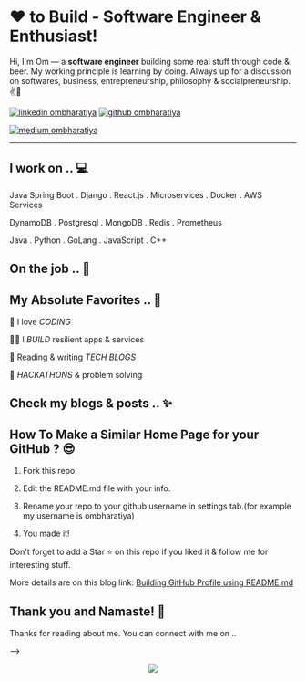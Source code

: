<!-- Don't remove this --- https://github.com/ombharatiya -->

<!-- links to social media icons -->
<!-- no need to change these -->

<!-- icons  -->

[1.1]: https://github.com/ombharatiya/ombharatiya/blob/master/assets/icons/icons8-linkedin-48.png (linkedin icon with padding)
[2.1]: https://github.com/ombharatiya/ombharatiya/blob/master/assets/icons/icons8-github-48.png (github icon with padding)
<!-- [3.1]: https://github.com/ombharatiya/ombharatiya/blob/master/assets/icons/icons8-twitter-48.png (twitter icon with padding) -->
[4.1]: https://github.com/ombharatiya/ombharatiya/blob/master/assets/icons/icons8-medium-new-48.png (medium icon with padding)
<!-- [5.1]: https://github.com/ombharatiya/ombharatiya/blob/master/assets/icons/icons8-stack-overflow-48.png (stackoverflow icon with padding) -->
<!-- [6.1]: https://github.com/ombharatiya/ombharatiya/blob/master/assets/icons/icons8-dev-48.png (dev icon with padding) -->

<!-- links to my social media accounts -->

[1]: https://www.linkedin.com/in/dipanshudev
[2]: https://github.com/dipanshudev
<!-- [3]: https://www.twitter.com/ombharatiya -->
[4]: https://medium.com/@dipanshudev
<!-- [5]: https://stackoverflow.com/users/8454203/om-bharatiya -->
<!-- [6]: http://dev.to/ombharatiya -->

<!-- Don't remove this --- https://github.com/ombharatiya -->




<!-- section - intro -->
<!--#### **SDE** @ **HashedIn | Microsoft | ISRO** -->

# ❤ to Build - Software Engineer & Enthusiast!


Hi, I'm Om — a **software engineer** building some real stuff through code & beer. My working principle is learning by doing. Always up for a discussion on  softwares, business, entrepreneurship, philosophy & socialpreneurship. ✌💖

<!-- section - intro -->

<!-- section - social media icons -->

[![linkedin ombharatiya][1.1]][1]
[![github ombharatiya][2.1]][2]
<!-- [![twitter ombharatiya][3.1]][3] -->
[![medium ombharatiya][4.1]][4]
<!-- [![stackoverflow om-bharatiya][5.1]][5] -->
<!-- [![dev to ombharatiya][6.1]][6] -->

<!-- section - social media icons -->

 ---

<!-- section - skills -->

## I work on .. 💻

Java Spring Boot . Django . React.js . Microservices . Docker . AWS Services

DynamoDB . Postgresql . MongoDB . Redis . Prometheus

Java . Python . GoLang . JavaScript . C++

<!-- section - skills -->

<!-- section - job details -->

## On the job .. 💯

<!-- > Software Development Engineer - [**Swiggy**](https://bytes.swiggy.com/)  ⭐

> Software Engineer - [**HashedIn**](https://hashedin.com)  ⭐

> Microsoft Student Partner & AI Rockstar - [**Microsoft**](https://studentambassadors.microsoft.com/en-us)

> Software Development & Research Engineer Intern - [**ISRO**](https://www.isro.gov.in) -->


<!-- section - job details -->


<!-- section - interests -->

## My Absolute Favorites .. 💖

🦄 I love _CODING_

👨‍💻 I _BUILD_ resilient apps & services

📰 Reading & writing _TECH BLOGS_

🍕 _HACKATHONS_ & problem solving

<!-- section - interests -->

<!-- section - blogs -->

## Check my blogs & posts .. ✨

<!-- - [Building GitHub Profile using README.md](https://medium.com/@ombharatiya/building-github-profile-using-readme-md-ombharatiya-8d7663e8456b)

- [When to choose NoSQL over SQL?](https://dev.to/ombharatiya/when-to-choose-nosql-over-sql-536p)

- [Dockerize Django PostgreSQL — Simple Set-Up using Docker Compose](https://medium.com/@ombharatiya/dockerize-django-postgresql-simple-docker-compose-set-up-ombharatiya-13026aa142c3)

- [Failure Story behind the Demo-2 launch mission of SpaceX cc Elon Musk](https://www.linkedin.com/posts/activity-6672761818504679424-y1Cf)

- [Lightsabers Problem - Hashing](https://medium.com/@ombharatiya/lightsabers-problem-hashing-programming-in-c-b546c6f5331a)

- [Why Java in the name of JavaScript](https://www.linkedin.com/posts/activity-6674171656325468160-u48L)

- [₹ 1.5 Crore worth resources to students by GitHub](https://www.linkedin.com/posts/activity-6669904120138350592-U1wQ)

- [Heros of Chandrayaan-2 Launch Mission ISRO](https://www.linkedin.com/posts/activity-6559739007759151104-jbOu)

- [A blog on Microsoft AI bot Ruuh](https://medium.com/datadriveninvestor/can-an-ai-bot-be-my-girlfriend-a-blog-on-our-desi-ai-chatbot-ruuh-39b9c98c93a1) -->

<!-- section - blogs -->

## How To Make a Similar Home Page for your GitHub ? 😎

1. Fork this repo.

2. Edit the README.md file with your info.

3. Rename your repo to your github username in settings tab.(for example my username is ombharatiya)

4. You made it!

Don't forget to add a Star ⭐ on this repo if you liked it & follow me for interesting stuff. 

More details are on this blog link: [Building GitHub Profile using README.md](https://medium.com/@ombharatiya/building-github-profile-using-readme-md-ombharatiya-8d7663e8456b)




## Thank you and Namaste! 🙏

Thanks for reading about me. You can connect with me on ..

<!-- section - social media icons -->

<!-- [![linkedin ombharatiya][1.1]][1]
[![github ombharatiya][2.1]][2]
<!-- [![twitter ombharatiya][3.1]][3] -->
<!-- [![medium ombharatiya][4.1]][4] --> -->
<!-- [![stackoverflow om-bharatiya][5.1]][5] -->
<!-- [![dev to ombharatiya][6.1]][6] -->

<!-- section - social media icons -->

<p align='center'>
<img align='center' src="https://visitor-badge.glitch.me/badge?page_id=dipanshudev.visitor-badge">
 <p/>
